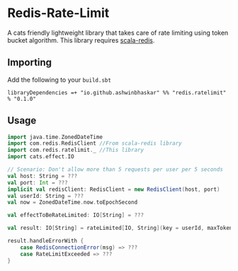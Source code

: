 # Redis-Rate-Limit
A cats friendly lightweight library that takes care of rate limiting using token bucket algorithm. This library requires [scala-redis](https://github.com/debasishg/scala-redis).

## Importing
Add the following to your `build.sbt`
```
libraryDependencies =+ "io.github.ashwinbhaskar" %% "redis.ratelimit" % "0.1.0"
```

## Usage

```scala
import java.time.ZonedDateTime
import com.redis.RedisClient //From scala-redis library
import com.redis.ratelimit._ //This library
import cats.effect.IO

// Scenario: Don't allow more than 5 requests per user per 5 seconds
val host: String = ???
val port: Int = ???
implicit val redisClient: RedisClient = new RedisClient(host, port)
val userId: String = ???
val now = ZonedDateTime.now.toEpochSecond

val effectToBeRateLimited: IO[String] = ???

val result: IO[String] = rateLimited[IO, String](key = userId, maxTokens = 5, timeWindowInSec = 5, nowInEpochSec = now)(effectToBeRateLimited)

result.handleErrorWith {
    case RedisConnectionError(msg) => ??? 
    case RateLimitExceeded => ???
}
```

